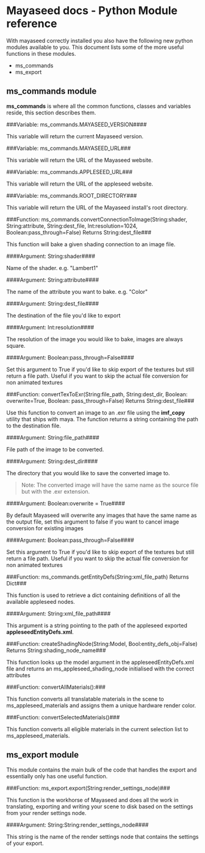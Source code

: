Mayaseed docs - Python Module reference
=======================================


With mayaseed correctly installed you also have the following new python modules available to you. This document lists some of the more useful functions in these modules.

+ ms_commands 
+ ms_export

ms_commands module
------------------

**ms_commands** is where all the common functions, classes and variables reside, this section describes them. 


###Variable: ms\_commands.MAYASEED_VERSION####

This variable will return the current Mayaseed version.


###Variable: ms\_commands.MAYASEED_URL###

This variable will return the URL of the Mayaseed website.


###Variable: ms\_commands.APPLESEED_URL###

This variable will return the URL of the appleseed website.


###Variable: ms\_commands.ROOT_DIRECTORY###

This variable will return the URL of the Mayaseed install's root directory.

###Function: ms\_commands.convertConnectionToImage(String:shader, String:attribute, String:dest\_file, Int:resolution=1024, Boolean:pass_through=False) Returns String:dest\_file###

This function will bake a given shading connection to an image file. 

####Argument: String:shader####

Name of the shader. e.g. "Lambert1"


####Argument: String:attribute####

The name of the attribute you want to bake. e.g. "Color"


####Argument: String:dest\_file####

The destination of the file you'd like to export


####Argument: Int:resolution####

The resolution of the image you would like to bake, images are always square.


####Argument: Boolean:pass_through=False####

Set this argument to True if you'd like to skip export of the textures but still return a file path. Useful if you want to skip the actual file conversion for non animated textures


###Function: convertTexToExr(String:file\_path, String:dest\_dir, Boolean: overwrite=True, Boolean: pass_through=False) Returns String:dest_file###

Use this function to convert an image to an .exr file using the **imf_copy** utility that ships with maya. The function returns a string containing the path to the destination file.


####Argument: String:file\_path####

File path of the image to be converted.


####Argument: String:dest\_dir####

The directory that you would like to save the converted image to. 

> Note: The converted image will have the same name as the source file but with the .exr extension.


####Argument: Boolean:overwrite = True####

By default Mayaseed will overwrite any images that have the same name as the output file, set this argument to false if you want to cancel image conversion for existing images

####Argument: Boolean:pass_through=False####

Set this argument to True if you'd like to skip export of the textures but still return a file path. Useful if you want to skip the actual file conversion for non animated textures


###Function: ms\_commands.getEntityDefs(String:xml\_file\_path) Returns Dict###

This function is used to retrieve a dict containing definitions of all the available appleseed nodes.

####Argument: String:xml\_file\_path####

This argument is a string pointing to the path of the appleseed exported **appleseedEntityDefs.xml**. 


###Function: createShadingNode(String:Model, Bool:entity_defs_obj=False) Returns String:shading_node_name###

This function looks up the model argument in the appleseedEntityDefs.xml file and returns an ms_appleseed_shading_node initialised with the correct attributes

###Function: convertAllMaterials():###

This function converts all translatable materials in the scene to ms_appleseed_materials and assigns them a unique hardware render color.

###Function: convertSelectedMaterials()###

This function converts all eligible materials in the current selection list to ms_appleseed_materials.


ms_export module
----------------

This module contains the main bulk of the code that handles the export and essentially only has one useful function.


###Function: ms_export.export(String:render_settings_node)###

This function is the workhorse of Mayaseed and does all the work in translating, exporting and writing your scene to disk based on the settings from your render settings node.


####Argument: String:String:render_settings_node####

This string is the name of the render settings node that contains the settings of your export.